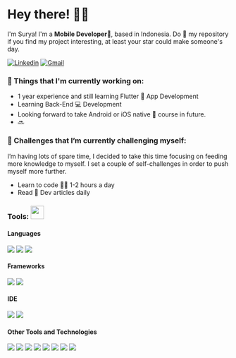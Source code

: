 <!-- <h1 align="center">Hi 👋, I'm Surya</h1>
<h3 align="center">A Mobile Developer from Indonesia</h3>
 -->
<!-- <p align="left"> <img src="https://komarev.com/ghpvc/?username=suryaant&label=Profile%20views&color=0e75b6&style=flat" alt="suryaant" /> </p> -->


<!-- - 🌱 I’m currently learning **Android Native(Kotlin) and React Native**

- 👨‍💻 All of my projects are available at [Github](https://github.com/suryaandh)

</p> -->
<!-- 
<h3 align="left">Languages and Tools:</h3>
<p align="left"> <a href="https://dart.dev" target="_blank" rel="noreferrer"> <img src="https://www.vectorlogo.zone/logos/dartlang/dartlang-icon.svg" alt="dart" width="40" height="40"/> </a> <a href="https://firebase.google.com/" target="_blank" rel="noreferrer"> <img src="https://www.vectorlogo.zone/logos/firebase/firebase-icon.svg" alt="firebase" width="40" height="40"/> </a> <a href="https://flutter.dev" target="_blank" rel="noreferrer"> <img src="https://www.vectorlogo.zone/logos/flutterio/flutterio-icon.svg" alt="flutter" width="40" height="40"/> </a> <a href="https://developer.mozilla.org/en-US/docs/Web/JavaScript" target="_blank" rel="noreferrer"> <img src="https://raw.githubusercontent.com/devicons/devicon/master/icons/javascript/javascript-original.svg" alt="javascript" width="40" height="40"/> </a> <a href="https://kotlinlang.org" target="_blank" rel="noreferrer"> <img src="https://www.vectorlogo.zone/logos/kotlinlang/kotlinlang-icon.svg" alt="kotlin" width="40" height="40"/> </a> <a href="https://reactnative.dev/" target="_blank" rel="noreferrer"> <img src="https://reactnative.dev/img/header_logo.svg" alt="reactnative" width="40" height="40"/> </a> </p>

<h3 align="left">Statistics:</h3>
<p><img height="180em" align="left" src="https://github-readme-stats.vercel.app/api/top-langs?username=suryaandh&show_icons=true&theme=dark&locale=en&layout=compact" alt="suryaandh" /></p> -->
<!-- <p>&nbsp;<img height="180em" align="center" src="https://github-readme-stats.vercel.app/api?username=suryaandh&show_icons=true&theme=dark&locale=en" alt="suryaandh" /></p> -->
<!-- <p><img height="180em" align="center" src="https://github-readme-streak-stats.herokuapp.com/?user=suryaandh&theme=dark" alt="suryaandh" /></p> -->


<!-- Greeting -->
# Hey there! :wave::smiley:

<!--Introduction -->
I'm Surya! I'm a **Mobile Developer**:iphone:, based in Indonesia. Do :star2: my repository if you find my project interesting, at least your star could make someone's day.
<br>
<!--<img src="https://media.giphy.com/media/LnQjpWaON8nhr21vNW/giphy.gif" width="40"> <em><b>I love connecting with different people</b> so if you want to say <b>hi, I'll be happy to meet you more!</b> :blush:</em>-->

<!-- Your badges -->
<!-- [![Google Playstore](https://img.shields.io/badge/-Joy_Apps_Developers_Team-gray?style=flat&logo=Google-Play&logoColor=white)](https://play.google.com/store/apps/developer?id=Joy+Apps+Developers+Team&hl=en_IN)-->
[![Linkedin](https://img.shields.io/badge/LinkedIn-0A66C2.svg?style=for-the-badge&logo=LinkedIn&logoColor=white)](https://www.linkedin.com/in/gdeswiyasa/) 
[![Gmail](https://img.shields.io/badge/Gmail-EA4335.svg?style=for-the-badge&logo=Gmail&logoColor=white)](mailto:gdswiyasa@gmail.com)
<!-- [![Telegram](https://img.shields.io/badge/-@joykishan_sharma-blue?style=flat&logo=Telegram&logoColor=white)](https://t.me/joykishan_sharma)
[![CodePen](https://img.shields.io/badge/-joykishan_sharma-black?style=flat&logo=CodePen&logoColor=white)](https://codepen.io/joykishan_sharma)
[![HackerRank](https://img.shields.io/badge/-Joykishan-islamicgreen?style=flat&logo=HackerRank&logoColor=black)](https://www.hackerrank.com/Joykishan)
[![Medium](https://img.shields.io/badge/-@joykishan120-black?style=flat&logo=Medium&logoColor=white)](https://medium.com/@joykishan120)
[![Instagram](https://img.shields.io/badge/-joykishan_sharma-c13584?style=flat&labelColor=c13584&logo=instagram&logoColor=white)](https://www.instagram.com/joykishan_sharma) -->



### 💼  Things that I'm currently working on:
* 1 year experience and still learning Flutter :calling: App Development
* Learning Back-End :computer: Development
* Looking forward to take Android or iOS native :calling: course in future.
* 🔜

### 🌱 Challenges that I’m currently challenging myself:
I’m having lots of spare time, I decided to take this time focusing on feeding more knowledge to myself. I set a couple of self-challenges in order to push myself more further.

* Learn to code :man_technologist: 1-2 hours a day
* Read :newspaper: Dev articles daily 

 ### Tools: <img src="https://media.giphy.com/media/WUlplcMpOCEmTGBtBW/giphy.gif" width="30">
 
 <h4> Languages </h4>
<span> 
  <img src="https://img.shields.io/badge/Dart-0175C2.svg?style=for-the-badge&logo=Dart&logoColor=white">
  <img src="https://img.shields.io/badge/JavaScript-F7DF1E.svg?style=for-the-badge&logo=JavaScript&logoColor=black">
  <img src="https://img.shields.io/badge/PHP-777BB3.svg?style=for-the-badge&logo=PHP&logoColor=white">
<!--   <img src="https://img.shields.io/badge/Kotlin-7F52FF.svg?style=for-the-badge&logo=Kotlin&logoColor=white"> -->
<!--   <img src="https://img.shields.io/badge/HTML5-E34F26.svg?style=for-the-badge&logo=HTML5&logoColor=white">
  <img src="https://img.shields.io/badge/CSS3-1572B6.svg?style=for-the-badge&logo=CSS3&logoColor=white"> -->
</span>

<h4> Frameworks </h4>
<span>
  <img src="https://img.shields.io/badge/Flutter-02569B.svg?style=for-the-badge&logo=Flutter&logoColor=white">
<!--   <img src="https://img.shields.io/badge/Create%20React%20App-09D3AC.svg?style=for-the-badge&logo=Create-React-App&logoColor=white"> -->
<!--   <img src="https://img.shields.io/badge/React-61DAFB.svg?style=for-the-badge&logo=React&logoColor=black"> -->
  <img src="https://img.shields.io/badge/Laravel-FF2D20?style=for-the-badge&logo=laravel&logoColor=white">
<!--   <img src="https://img.shields.io/badge/Bootstrap-563D7C?style=for-the-badge&logo=bootstrap&logoColor=white"> -->
</span>

<h4> IDE </h4>
<span>
<img src="https://img.shields.io/badge/Android_Studio-3DDC84?style=for-the-badge&logo=android-studio&logoColor=white">
<img src="https://img.shields.io/badge/Visual_Studio_Code-0078D4?style=for-the-badge&logo=visual%20studio%20code&logoColor=white">

<!--<h4> Operating System </h4>-->
<!-- <span>
  <img src="https://img.shields.io/badge/Windows-0078D6?style=for-the-badge&logo=windows&logoColor=white">
  <img src="https://img.shields.io/badge/Android-3DDC84?style=for-the-badge&logo=android&logoColor=white">
</span> -->

<h4> Other Tools and Technologies </h4>
<span>
  <img src="https://img.shields.io/badge/Git-F05032?style=for-the-badge&logo=git&logoColor=white">
  <img src="https://img.shields.io/badge/Postman-FF6C37?style=for-the-badge&logo=Postman&logoColor=white">
  <img src="https://img.shields.io/badge/Xampp-F37623?style=for-the-badge&logo=xampp&logoColor=white">
  <img src="https://img.shields.io/badge/Figma-F24E1E.svg?style=for-the-badge&logo=Figma&logoColor=white">
  <img src="https://img.shields.io/badge/Firebase-FFCA28.svg?style=for-the-badge&logo=Firebase&logoColor=black">
  <img src="https://img.shields.io/badge/Trello-0052CC.svg?style=for-the-badge&logo=Trello&logoColor=white">
  <img src="https://img.shields.io/badge/Jira-0052CC.svg?style=for-the-badge&logo=Jira&logoColor=white">
  <img src="https://img.shields.io/badge/Jira%20Software-0052CC.svg?style=for-the-badge&logo=Jira-Software&logoColor=white">
</span>
<!--

Here are some ideas to get you started:

- 🔭 I’m currently working on ...
- 🌱 I’m currently learning ...
- 👯 I’m looking to collaborate on ...
- 🤔 I’m looking for help with ...
- 💬 Ask me about ...
- 📫 How to reach me: ...
- 😄 Pronouns: ...
- ⚡ Fun fact: ...
-->

----
Credit: [JoykishanSharma](https://github.com/JoykishanSharma)

Last Edited on: 23/09/2020
